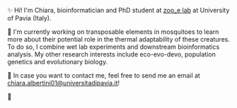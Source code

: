 ✨ Hi! I'm Chiara, bioinformatician and PhD student at [zoo_e lab](https://evolinus.github.io/zooe/) at University of Pavia (Italy).

🦟 I'm currently working on transposable elements in mosquitoes to learn more about their potential role in the thermal adaptability of these creatures. To do so, I combine wet lab experiments and downstream bioinformatics analysis. My other research interests include eco-evo-devo, population genetics and evolutionary biology.

🐜 In case you want to contact me, feel free to send me an email at [chiara.albertini01@universitadipavia.it](mailto:chiara.albertini01@universitadipavia.it)!

🌱
